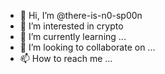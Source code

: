 - 👋 Hi, I’m @there-is-n0-sp00n     
- 👀 I’m interested in crypto  
- 🌱 I’m currently learning ...
- 💞️ I’m looking to collaborate on ...
- 📫 How to reach me ...

<!---
there-is-n0-sp00n/there-is-n0-sp00n is a ✨ special ✨ repository because its `README.md` (this file) appears on your GitHub profile.
You can click the Preview link to take a look at your changes.
--->
